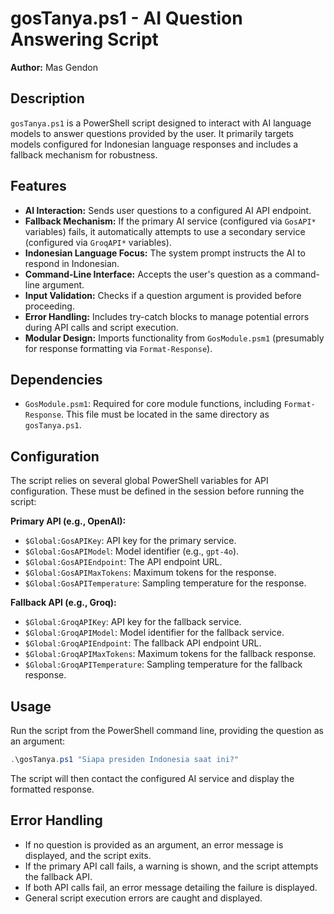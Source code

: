 # gosTanya.ps1 - AI Question Answering Script

**Author:** Mas Gendon

## Description

`gosTanya.ps1` is a PowerShell script designed to interact with AI language models to answer questions provided by the user. It primarily targets models configured for Indonesian language responses and includes a fallback mechanism for robustness.

## Features

*   **AI Interaction:** Sends user questions to a configured AI API endpoint.
*   **Fallback Mechanism:** If the primary AI service (configured via `GosAPI*` variables) fails, it automatically attempts to use a secondary service (configured via `GroqAPI*` variables).
*   **Indonesian Language Focus:** The system prompt instructs the AI to respond in Indonesian.
*   **Command-Line Interface:** Accepts the user's question as a command-line argument.
*   **Input Validation:** Checks if a question argument is provided before proceeding.
*   **Error Handling:** Includes try-catch blocks to manage potential errors during API calls and script execution.
*   **Modular Design:** Imports functionality from `GosModule.psm1` (presumably for response formatting via `Format-Response`).

## Dependencies

*   `GosModule.psm1`: Required for core module functions, including `Format-Response`. This file must be located in the same directory as `gosTanya.ps1`.

## Configuration

The script relies on several global PowerShell variables for API configuration. These must be defined in the session before running the script:

**Primary API (e.g., OpenAI):**

*   `$Global:GosAPIKey`: API key for the primary service.
*   `$Global:GosAPIModel`: Model identifier (e.g., `gpt-4o`).
*   `$Global:GosAPIEndpoint`: The API endpoint URL.
*   `$Global:GosAPIMaxTokens`: Maximum tokens for the response.
*   `$Global:GosAPITemperature`: Sampling temperature for the response.

**Fallback API (e.g., Groq):**

*   `$Global:GroqAPIKey`: API key for the fallback service.
*   `$Global:GroqAPIModel`: Model identifier for the fallback service.
*   `$Global:GroqAPIEndpoint`: The fallback API endpoint URL.
*   `$Global:GroqAPIMaxTokens`: Maximum tokens for the fallback response.
*   `$Global:GroqAPITemperature`: Sampling temperature for the fallback response.

## Usage

Run the script from the PowerShell command line, providing the question as an argument:

```powershell
.\gosTanya.ps1 "Siapa presiden Indonesia saat ini?"
```

The script will then contact the configured AI service and display the formatted response.

## Error Handling

*   If no question is provided as an argument, an error message is displayed, and the script exits.
*   If the primary API call fails, a warning is shown, and the script attempts the fallback API.
*   If both API calls fail, an error message detailing the failure is displayed.
*   General script execution errors are caught and displayed. 